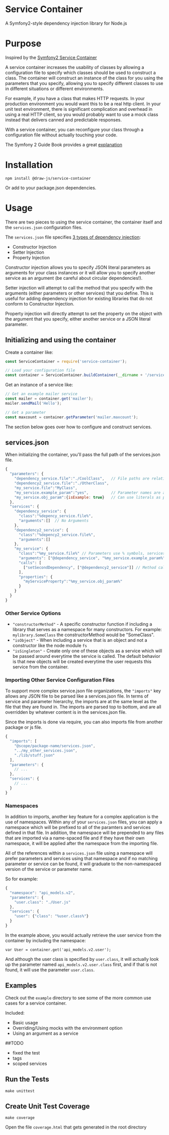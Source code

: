 # Service Container


A Symfony2-style dependency injection library for Node.js

# Purpose


Inspired by the [Symfony2 Service Container](http://fabien.potencier.org/article/13/introduction-to-the-symfony-service-container)

A service container increases the usability of classes by allowing a configuration
file to specify which classes should be used to construct a class.  The container
will construct an instance of the class for you using the parameters that you
specify, allowing you to specify different classes to use in different situations
or different environments.

For example, if you have a class that makes HTTP requests.  In your production
environment you would want this to be a real http client.  In your unit test
environment, there is significant complication and overhead in using a real HTTP
client, so you would probably want to use a mock class instead that delivers canned
and predictable responses.

With a service container, you can reconfigure your class through a configuration
file without actually touching your code.

The Symfony 2 Guide Book provides a great [explanation](http://symfony.com/doc/current/book/service_container.html)


# Installation


    npm install @draw-js/service-container

Or add to your package.json dependencies.


# Usage

There are two pieces to using the service container, the container itself and the
`services.json` configuration files.

The `services.json` file specifies [3 types of dependency injection](http://symfony.com/doc/current/components/dependency_injection/types.html):
* Constructor Injection
* Setter Injection
* Property Injection

Constructor injection allows you to specify JSON literal parameters as arguments
for your class instances or it will allow you to specify another service as an
argument (be careful about circular dependencies!).

Setter injection will attempt to call the method that you specify with the arguments
(either parameters or other services) that you define.  This is useful for adding
dependency injection for existing libraries that do not conform to Constructor
Injection.

Property injection will directly attempt to set the property on the object with
the argument that you specify, either another service or a JSON literal parameter.


## Initializing and using the container

Create a container like:

```javascript
const ServiceContainer = require('service-container');

// Load your configuration file
const container = ServiceContainer.buildContainer(__dirname + '/services.json');
```

Get an instance of a service like:

```javascript
// Get an example mailer service
const mailer = container.get('mailer');
mailer.sendMail('Hello');

// Get a parameter
const maxcount = container.getParameter('mailer.maxcount');
```

The section below goes over how to configure and construct services.

## services.json

When initializing the container, you'll pass the full path of the services.json file.


```javascript
{
  "parameters": {
    "dependency_service.file":"./CoolClass",   // File paths are relative to the services.json file
    "dependency2_service.file":"./OtherClass",
    "my_service.file":"MyClass",
    "my_service.example_param":"yes",          // Parameter names are arbitrary
    "my_service.obj_param":{isExample: true}   // Can use literals as parameters
  },
  "services": {
    "dependency_service": {
      "class":"%depency_service.file%",
      "arguments":[]  // No Arguments
    },
    "dependency2_service": {
      "class":"%depency2_service.file%",
      "arguments":[]
    },
    "my_service": {
      "class":"%my_service.file%" // Parameters use % symbols, services use @
      "arguments": ["@dependency_service", "%my_service.example_param%", "@?optional_service"] // Optional services have @? at the beginning
      "calls": [
        ["setSecondDependency", ["@dependency2_service"]] // Method calls have the method name and an array of arguments
      ],
      "properties": {
        "myServiceProperty":"%my_service.obj_param%"
      }
    }
  }
}
```

### Other Service Options

* `"constructorMethod"` - A specific constructor function if including a library that
  serves as a namespace for many constructors.  For example: `mylibrary.SomeClass`
  the constructorMethod would be "SomeClass".
* `"isObject"` - When including a service that is an object and not a constructor
  like the node module `fs`
* `"isSingleton"` - Create only one of these objects as a service which will be
  passed around everytime the service is called.  The default behavior is that
  new objects will be created everytime the user requests this service from the
  container.

### Importing Other Service Configuration Files

To support more complex service.json file organizations, the `"imports"` key allows
any JSON file to be parsed like a services.json file.  In terms of service and parameter
hierarchy, the imports are at the same level as the file that they are found in.
The imports are parsed top to bottom, and are all overridden by whatever content
is in the services.json file.

Since the imports is done via require, you can also imports file from another package or js file.


```javascript
{
  "imports": [
    "@scope/package-name/services.json",
    "../my_other_services.json",
    "./lib/stuff.json"
  ],
  "parameters": {
    // ...
  },
  "services": {
    // ...
  }
}
```


### Namespaces

In addition to imports, another key feature for a complex application is the
use of namespaces.  Within any of your `services.json` files, you can apply a
namespace which will be prefixed to all of the paramters and services defined
in that file.  In addition, the namespace will be prepended to any files that
are imported via a name-spaced file and if they have their own namespace, it
will be applied after the namespace from the importing file.

All of the references within a `services.json` file using a namespace will prefer
parameters and services using that namespace and if no matching parameter or
service can be found, it will graduate to the non-namespaced version of the
service or parameter name.

So for example:

```javascript
{
  "namespace": "api_models.v2",
  "parameters": {
    "user.class": "./User.js"
  },
  "services": {
    "user": {"class": "%user.class%"}
  }
}
```

In the example above, you would actually retrieve the user service from the
container by including the namespace:

    var User = container.get('api_models.v2.user');

And although the user class is specified by `user.class`, it will actually
look up the parameter named `api_models.v2.user.class` first, and if that is
not found, it will use the parameter `user.class`.


## Examples

Check out the `example` directory to see some of the more common use cases for a
service container.

Included:
* Basic usage
* Overriding/Using mocks with the environment option
* Using an argument as a service


##TODO
* fixed the test
* tags
* scoped services

## Run the Tests

    make unittest

## Create Unit Test Coverage

    make coverage

Open the file `coverage.html` that gets generated in the root directory
